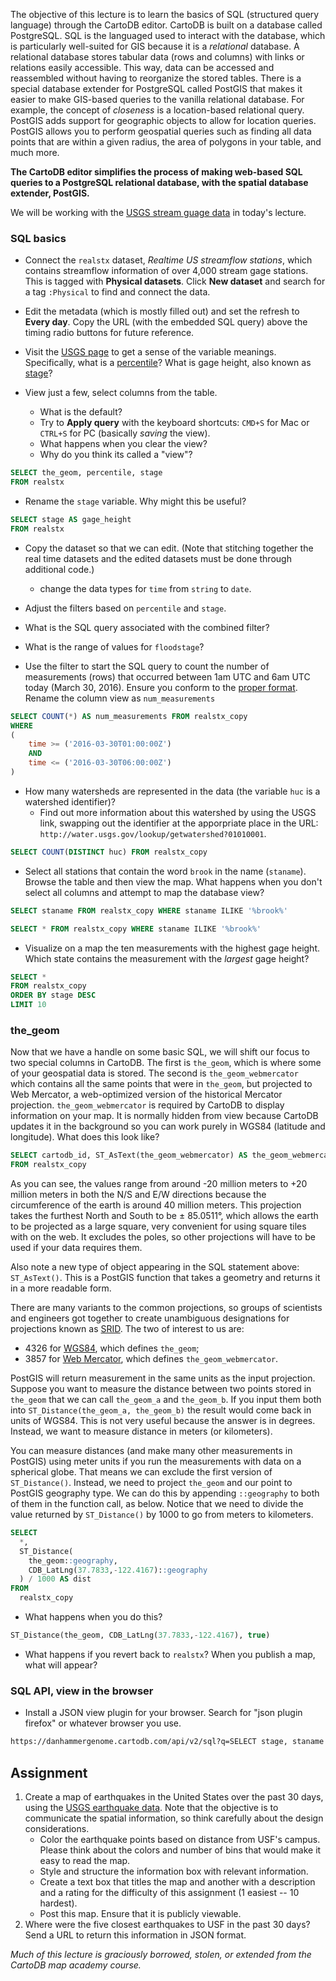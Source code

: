 


The objective of this lecture is to learn the basics of SQL (structured query language) through the CartoDB editor.  CartoDB is built on a database called PostgreSQL.  SQL is the languaged used to interact with the database, which is particularly well-suited for GIS because it is a *relational* database.  A relational database stores tabular data (rows and columns) with links or relations easily accessible.  This way, data can be accessed and reassembled without having to reorganize the stored tables.  There is a special database extender for PostgreSQL called PostGIS that makes it easier to make GIS-based queries to the vanilla relational database.  For example, the concept of *closeness* is a location-based relational query.  PostGIS adds support for geographic objects to allow for location queries.  PostGIS allows you to perform geospatial queries such as finding all data points that are within a given radius, the area of polygons in your table, and much more.

**The CartoDB editor simplifies the process of making web-based SQL queries to a PostgreSQL relational database, with the spatial database extender, PostGIS.**

We will be working with the [USGS stream guage data](http://waterdata.usgs.gov/nwis/rt) in today's lecture.  

### SQL basics

- Connect the `realstx` dataset, *Realtime US streamflow stations*, which contains streamflow information of over 4,000 stream gage stations.  This is tagged with **Physical datasets**.  Click **New dataset** and search for a tag `:Physical` to find and connect the data.

- Edit the metadata (which is mostly filled out) and set the refresh to **Every day**.  Copy the URL (with the embedded SQL query) above the timing radio buttons for future reference. 

- Visit the [USGS page](http://waterdata.usgs.gov/nwis/rt) to get a sense of the variable meanings.  Specifically, what is a [percentile](http://help.waterdata.usgs.gov/faq/surface-water/what-is-a-percentile?searchterm=percentile)?  What is gage height, also known as [stage](http://help.waterdata.usgs.gov/faq/surface-water/how-to-interpret-gage-height-and-streamflow-values)?

- View just a few, select columns from the table.  
    - What is the default?  
    - Try to **Apply query** with the keyboard shortcuts: `CMD+S` for Mac or `CTRL+S` for PC (basically *saving* the view).  
    - What happens when you clear the view?  
    - Why do you think its called a "view"?

```sql
SELECT the_geom, percentile, stage
FROM realstx
```

- Rename the `stage` variable.  Why might this be useful?

```sql
SELECT stage AS gage_height
FROM realstx
```

- Copy the dataset so that we can edit.  (Note that stitching together the real time datasets and the edited datasets must be done through additional code.)  
    - change the data types for `time` from `string` to `date`.

- Adjust the filters based on `percentile` and `stage`.  
 - What is the SQL query associated with the combined filter?
 - What is the range of values for `floodstage`? 

- Use the filter to start the SQL query to count the number of measurements (rows) that occurred between 1am UTC and 6am UTC today (March 30, 2016).  Ensure you conform to the [proper format](https://en.wikipedia.org/wiki/ISO_8601).  Rename the column view as `num_measurements`
```sql
SELECT COUNT(*) AS num_measurements FROM realstx_copy 
WHERE 
(
    time >= ('2016-03-30T01:00:00Z') 
    AND 
    time <= ('2016-03-30T06:00:00Z')
)
```

- How many watersheds are represented in the data (the variable `huc` is a watershed identifier)?  
    - Find out more information about this watershed by using the USGS link, swapping out the identifier at the apporpriate place in the URL: `http://water.usgs.gov/lookup/getwatershed?01010001`.

```sql
SELECT COUNT(DISTINCT huc) FROM realstx_copy
```

- Select all stations that contain the word `brook` in the name (`staname`).  Browse the table and then view the map.  What happens when you don't select all columns and attempt to map the database view?

```sql
SELECT staname FROM realstx_copy WHERE staname ILIKE '%brook%'
```
```sql
SELECT * FROM realstx_copy WHERE staname ILIKE '%brook%'
```

- Visualize on a map the ten measurements with the highest gage height.  Which state contains the measurement with the *largest* gage height?

```sql
SELECT *
FROM realstx_copy
ORDER BY stage DESC
LIMIT 10
```

### the_geom

Now that we have a handle on some basic SQL, we will shift our focus to two special columns in CartoDB. The first is `the_geom`, which is where some of your geospatial data is stored.  The second is `the_geom_webmercator` which contains all the same points that were in `the_geom`, but projected to Web Mercator, a web-optimized version of the historical Mercator projection. `the_geom_webmercator` is required by CartoDB to display information on your map. It is normally hidden from view because CartoDB updates it in the background so you can work purely in WGS84 (latitude and longitude).  What does this look like?

```sql
SELECT cartodb_id, ST_AsText(the_geom_webmercator) AS the_geom_webmercator
FROM realstx_copy
```

As you can see, the values range from around -20 million meters to +20 million meters in both the N/S and E/W directions because the circumference of the earth is around 40 million meters. This projection takes the furthest North and South to be ± 85.0511°, which allows the earth to be projected as a large square, very convenient for using square tiles with on the web. It excludes the poles, so other projections will have to be used if your data requires them. 

Also note a new type of object appearing in the SQL statement above: `ST_AsText()`. This is a PostGIS function that takes a geometry and returns it in a more readable form.

There are many variants to the common projections, so groups of scientists and engineers got together to create unambiguous designations for projections known as [SRID](https://en.wikipedia.org/wiki/SRID). The two of interest to us are:

- 4326 for [WGS84](https://en.wikipedia.org/wiki/World_Geodetic_System), which defines `the_geom`;
- 3857 for [Web Mercator](https://en.wikipedia.org/wiki/Web_Mercator), which defines `the_geom_webmercator`.

PostGIS will return measurement in the same units as the input projection. Suppose you want to measure the distance between two points stored in `the_geom` that we can call `the_geom_a` and `the_geom_b`. If you input them both into `ST_Distance(the_geom_a, the_geom_b)` the result would come back in units of WGS84. This is not very useful because the answer is in degrees. Instead, we want to measure distance in meters (or kilometers).

You can measure distances (and make many other measurements in PostGIS) using meter units if you run the measurements with data on a spherical globe. That means we can exclude the first version of `ST_Distance()`. Instead, we need to project `the_geom` and our point to PostGIS geography type. We can do this by appending `::geography` to both of them in the function call, as below. Notice that we need to divide the value returned by `ST_Distance()` by 1000 to go from meters to kilometers.

```sql
SELECT
  *,
  ST_Distance(
    the_geom::geography, 
    CDB_LatLng(37.7833,-122.4167)::geography
  ) / 1000 AS dist
FROM
  realstx_copy
```

- What happens when you do this?

```sql
ST_Distance(the_geom, CDB_LatLng(37.7833,-122.4167), true)
```

- What happens if you revert back to `realstx`?  When you publish a map, what will appear?

### SQL API, view in the browser
- Install a JSON view plugin for your browser.  Search for "json plugin firefox" or whatever browser you use.

```bash
https://danhammergenome.cartodb.com/api/v2/sql?q=SELECT stage, staname FROM realstx_copy ORDER BY stage DESC LIMIT 10
```

## Assignment

1. Create a map of earthquakes in the United States over the past 30 days, using the [USGS earthquake data](http://earthquake.usgs.gov/earthquakes/feed/v1.0/csv.php).  Note that the objective is to communicate the spatial information, so think carefully about the design considerations.
    - Color the earthquake points based on distance from USF's campus.  Please think about the colors and number of bins that would make it easy to read the map. 
    - Style and structure the information box with relevant information.
    - Create a text box that titles the map and another with a description and a rating for the difficulty of this assignment (1 easiest -- 10 hardest). 
    - Post this map.  Ensure that it is publicly viewable.
2. Where were the five closest earthquakes to USF in the past 30 days?  Send a URL to return this information in JSON format.

*Much of this lecture is graciously borrowed, stolen, or extended from the CartoDB map academy course.*

